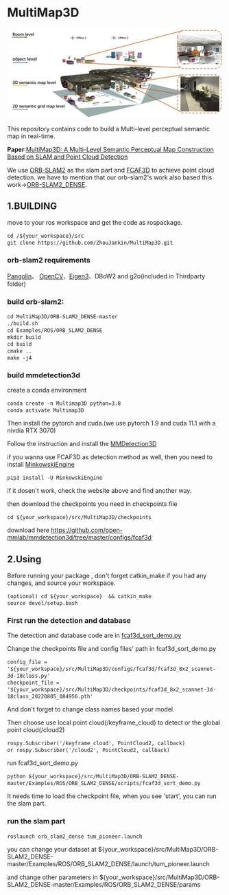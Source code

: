 # MultiMap3D

![avatar](pics/Multi-map.png)

This repository contains code to build a Multi-level perceptual semantic map in real-time.

**Paper**:[MultiMap3D: A Multi-Level Semantic Perceptual Map Construction Based on SLAM and Point Cloud Detection](https://ieeexplore.ieee.org/document/10275205)

 We use [ORB-SLAM2](https://github.com/raulmur/ORB_SLAM2) as the slam part and [FCAF3D](https://github.com/SamsungLabs/fcaf3d) to achieve point cloud detection. we have to mention that our orb-slam2's work also based this work->[ORB-SLAM2_DENSE](https://github.com/IATBOMSW/ORB-SLAM2_DENSE).



## 1.BUILDING

move to your ros workspace and get the code as rospackage.

```shell
cd /${your_workspace}/src
git clone https://github.com/ZhouJankin/MultiMap3D.git
```

### orb-slam2 requirements

[Pangolin](https://github.com/stevenlovegrove/Pangolin)、 [OpenCV](http://opencv.org)、[Eigen3](http://eigen.tuxfamily.org)、DBoW2 and g2o(included in Thirdparty folder)

### build orb-slam2:

```shell
cd MultiMap3D/ORB-SLAM2_DENSE-master
./build.sh
cd Examples/ROS/ORB_SLAM2_DENSE
mkdir build
cd build
cmake ..
make -j4
```

### build mmdetection3d

create a conda environment

```shell
conda create -n Multimap3D python=3.8
conda activate Multimap3D

```

Then install the pytorch and cuda.(we use pytorch 1.9 and cuda 11.1 with a nivdia RTX 3070)

Follow the instruction and install the [MMDetection3D](https://github.com/open-mmlab/mmdetection3d)

if you wanna use FCAF3D as detection method as well, then you need to install [MinkowskiEngine](https://nvidia.github.io/MinkowskiEngine/quick_start.html)

```shell
pip3 install -U MinkowskiEngine

```

if it dosen't work, check the website above and find another way.

then download the checkpoints you need in checkpoints file

```shell
cd ${your_workspace}/src/MultiMap3D/checkpoints
```

download here <https://github.com/open-mmlab/mmdetection3d/tree/master/configs/fcaf3d>

## 2.Using

Before running your package , don't forget catkin_make if you had any changes, and source your workspace.

```shell
(optional) cd ${your_workspace}  && catkin_make
source devel/setup.bash
```

### First run the detection and database

The detection and database code are in [fcaf3d_sort_demo.py](https://github.com/ZhouJankin/MultiMap3D/blob/main/ORB-SLAM2_DENSE-master/Examples/ROS/ORB_SLAM2_DENSE/scripts/fcaf3d_sort_demo.py)

Change the checkpoints file and config files' path in fcaf3d_sort_demo.py

```pytho
config_file = '${your_workspace}/src/MultiMap3D/configs/fcaf3d/fcaf3d_8x2_scannet-3d-18class.py'
checkpoint_file = '${your_workspace}/src/MultiMap3D/checkpoints/fcaf3d_8x2_scannet-3d-18class_20220805_084956.pth'

```

And don't forget to change class names based your model.

Then choose use local point cloud(/keyframe_cloud) to detect or the global point cloud(/cloud2)

```pyth
rospy.Subscriber('/keyframe_cloud', PointCloud2, callback)
or rospy.Subscriber('/cloud2', PointCloud2, callback)
```

run fcaf3d_sort_demo.py

```shell
python ${your_workspace}/src/MultiMap3D/ORB-SLAM2_DENSE-master/Examples/ROS/ORB_SLAM2_DENSE/scripts/fcaf3d_sort_demo.py
```

It needs time to load the checkpoint file, when you see 'start', you can run the slam part.

### run the slam part

```shell
roslaunch orb_slam2_dense tum_pioneer.launch
```

you can change your dataset at ${your_workspace}/src/MultiMap3D/ORB-SLAM2_DENSE-master/Examples/ROS/ORB_SLAM2_DENSE/launch/tum_pioneer.launch

and change  other parameters in ${your_workspace}/src/MultiMap3D/ORB-SLAM2_DENSE-master/Examples/ROS/ORB_SLAM2_DENSE/params

